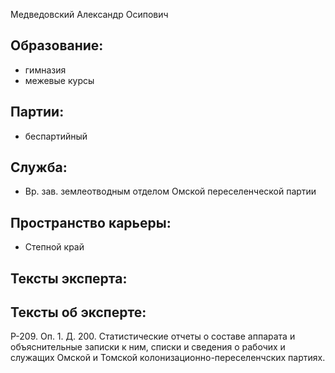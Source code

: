 Медведовский Александр Осипович


## Образование:
* гимназия
* межевые курсы
## Партии:
* беспартийный 
## Служба:
* Вр. зав. землеотводным отделом Омской переселенческой партии

## Пространство карьеры:
* Степной край
## Тексты эксперта:
## Тексты об эксперте:
Р-209. Оп. 1. Д. 200. Статистические отчеты о составе аппарата и объяснительные записки к ним, списки и сведения о рабочих и служащих Омской и Томской колонизационно-переселенчских партиях. 